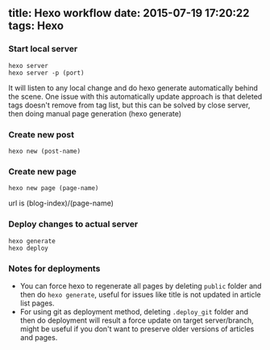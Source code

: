 title: Hexo workflow
date: 2015-07-19 17:20:22
tags: Hexo
---

### Start local server
```
hexo server
hexo server -p (port)
```
It will listen to any local change and do hexo generate automatically behind the scene.
One issue with this automatically update approach is that deleted tags doesn't remove from tag list, but this can be solved
by close server, then doing manual page generation (hexo generate)

### Create new post
```
hexo new (post-name)
```
### Create new page
```
hexo new page (page-name)
```
url is (blog-index)/(page-name)

### Deploy changes to actual server
```
hexo generate
hexo deploy
```

### Notes for deployments
- You can force hexo to regenerate all pages by deleting `public` folder and then do `hexo generate`, useful for issues like title is not updated in article list pages.
- For using git as deployment method, deleting `.deploy_git` folder and then do deployment will result a force update on target server/branch, might be useful if you don't want to preserve older versions of articles and pages.